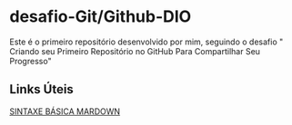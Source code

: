 # desafio-Git/Github-DIO
Este é o primeiro repositório desenvolvido por mim, seguindo o desafio " Criando seu Primeiro Repositório no GitHub Para Compartilhar Seu Progresso"

## Links Úteis
[SINTAXE BÁSICA MARDOWN](https://www.markdownguide.org/basic-syntax/)
